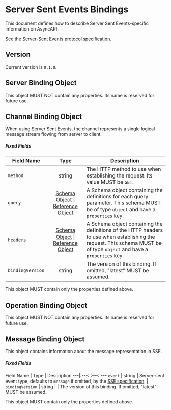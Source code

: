 # Server Sent Events Bindings

This document defines how to describe Server Sent Events-specific information on AsyncAPI.

See the [Server-Sent Events protocol specification](protocolSpecification).

<a name="version"></a>

## Version

Current version is `0.1.0`.


<a name="server"></a>

## Server Binding Object

This object MUST NOT contain any properties. Its name is reserved for future use.


<a name="channel"></a>

## Channel Binding Object

When using Server Sent Events, the channel represents a single logical message stream flowing from server to client. 

##### Fixed Fields

Field Name | Type | Description
---|:---:|---
<a name="operationBindingObjectMethod"></a>`method` | string | The HTTP method to use when establishing the request. Its value MUST be `GET`.
<a name="operationBindingObjectQuery"></a>`query` | [Schema Object][schemaObject] \| [Reference Object](referenceObject) | A Schema object containing the definitions for each query parameter. This schema MUST be of type `object` and have a `properties` key.
<a name="operationBindingObjectHeaders"></a>`headers` | [Schema Object][schemaObject] \| [Reference Object](referenceObject) | A Schema object containing the definitions of the HTTP headers to use when establishing the request. This schema MUST be of type `object` and have a `properties` key.
<a name="operationBindingObjectBindingVersion"></a>`bindingVersion` | string | The version of this binding. If omitted, "latest" MUST be assumed.

This object MUST contain only the properties defined above.

<a name="operation"></a>

## Operation Binding Object

This object MUST NOT contain any properties. Its name is reserved for future use.


<a name="message"></a>

## Message Binding Object

This object contains information about the message representation in SSE.

##### Fixed Fields

Field Name | Type | Description
---|:---:|:---:|---
<a name="messageBindingObjectEventType"></a>`event` | string | Server-sent event type, defaults to `message` if omitted, by the [SSE specification](protocolSpecification). |
<a name="messageBindingObjectBindingVersion"></a>`bindingVersion` | string | | The version of this binding. If omitted, "latest" MUST be assumed.

This object MUST contain only the properties defined above.


[schemaObject]: https://github.com/asyncapi/spec/blob/master/spec/asyncapi.md#schemaObject
[referenceObject]: https://github.com/asyncapi/spec/blob/master/spec/asyncapi.md#referenceObject
[protocolSpecification]: https://html.spec.whatwg.org/multipage/server-sent-events.html#server-sent-events